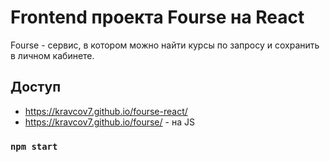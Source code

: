 # Frontend проекта Fourse на React
Fourse - сервис, в котором можно найти курсы по запросу и сохранить в личном кабинете.

## Доступ
- https://kravcov7.github.io/fourse-react/
- https://kravcov7.github.io/fourse/ - на JS

### `npm start`

